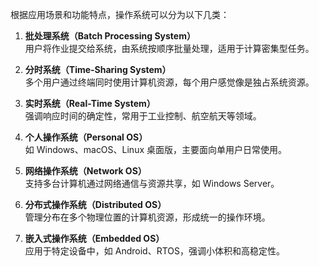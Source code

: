 根据应用场景和功能特点，操作系统可以分为以下几类：

1. **批处理系统（Batch Processing System）**  
   用户将作业提交给系统，由系统按顺序批量处理，适用于计算密集型任务。

2. **分时系统（Time-Sharing System）**  
   多个用户通过终端同时使用计算机资源，每个用户感觉像是独占系统资源。

3. **实时系统（Real-Time System）**  
   强调响应时间的确定性，常用于工业控制、航空航天等领域。

4. **个人操作系统（Personal OS）**  
   如 Windows、macOS、Linux 桌面版，主要面向单用户日常使用。

5. **网络操作系统（Network OS）**  
   支持多台计算机通过网络通信与资源共享，如 Windows Server。

6. **分布式操作系统（Distributed OS）**  
   管理分布在多个物理位置的计算机资源，形成统一的操作环境。

7. **嵌入式操作系统（Embedded OS）**  
   应用于特定设备中，如 Android、RTOS，强调小体积和高稳定性。
